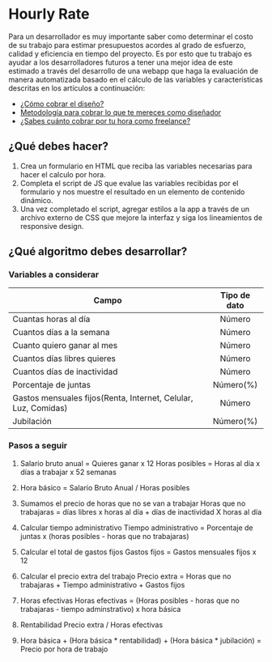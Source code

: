 # Hourly Rate
Para un desarrollador es muy importante saber como determinar el costo de su trabajo para estimar presupuestos acordes al grado de esfuerzo, calidad y eficiencia en tiempo del proyecto. Es por esto que tu trabajo es ayudar a los desarrolladores futuros a tener una mejor idea de este estimado a través del desarrollo de una webapp que haga la evaluación de manera automatizada basado en el cálculo de las variables y características descritas en los artículos a continuación:

- [¿Cómo cobrar el diseño?](http://nfgraphics.com/como-cobrar-el-diseno/)
- [Metodología para cobrar lo que te mereces como diseñador](https://www.lauralofer.com/metodologia-calcular-tarifas-disenador/)
- [¿Sabes cuánto cobrar por tu hora como freelance?](http://www.calculadorafreelance.com/)

## ¿Qué debes hacer?
1. Crea un formulario en HTML que reciba las variables necesarias para hacer el calculo por hora.
2. Completa el script de JS que evalue las variables recibidas por el formulario y nos muestre el resultado en un elemento de contenido dinámico.
3. Una vez completado el script, agregar estilos a la app a través de un archivo externo de CSS que mejore la interfaz y siga los lineamientos de responsive design.

## ¿Qué algoritmo debes desarrollar?
### Variables a considerar
| Campo                       | Tipo de dato  |
| --------------------------- |:-------------:|
| Cuantas horas al día        | Número        |
| Cuantos días a la semana    | Número        |
| Cuanto quiero ganar al mes  | Número        |
| Cuantos días libres quieres | Número        |
| Cuantos días de inactividad | Número        |
| Porcentaje de juntas        | Número(%)     |
| Gastos mensuales fijos(Renta, Internet, Celular, Luz, Comidas)                      | Número        |
| Jubilación                  | Número(%)     |

### Pasos a seguir
1) Salario bruto anual = Quieres ganar x 12
Horas posibles = Horas al día x días a trabajar x 52 semanas
2) Hora básico = Salario Bruto Anual / Horas posibles

3) Sumamos el precio de horas que no se van a trabajar
Horas que no trabajaras = días libres x horas al día + días de inactividad X horas al día

4) Calcular tiempo administrativo
Tiempo administrativo = Porcentaje de juntas x (horas posibles - horas que no trabajaras)

5) Calcular el total de gastos fijos 
Gastos fijos = Gastos mensuales fijos x 12

6) Calcular el precio extra del trabajo
Precio extra = Horas que no trabajaras + Tiempo administrativo + Gastos fijos

7) Horas efectivas
Horas efectivas = (Horas posibles - horas que no trabajaras - tiempo adminstrativo) x hora básica

8) Rentabilidad
Precio extra / Horas efectivas

9) Hora básica + (Hora básica * rentabilidad) + (Hora básica * jubilación) = Precio por hora de trabajo